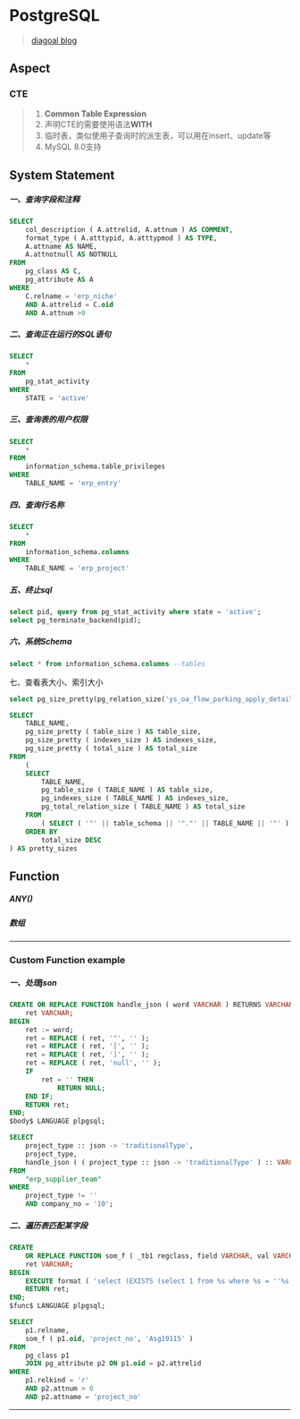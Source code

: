 # PostgreSQL

>[diagoal blog](https://github.com/digoal/blog)

## Aspect

### CTE

> 1. **Common Table Expression**
> 2. 声明CTE的需要使用语法**WITH**
> 3. 临时表，类似使用子查询时的派生表，可以用在insert、update等
> 4. MySQL 8.0支持



## System Statement

##### 一、查询字段和注释

```sql
SELECT
	col_description ( A.attrelid, A.attnum ) AS COMMENT,
	format_type ( A.atttypid, A.atttypmod ) AS TYPE,
	A.attname AS NAME,
	A.attnotnull AS NOTNULL 
FROM
	pg_class AS C,
	pg_attribute AS A 
WHERE
	C.relname = 'erp_niche' 
	AND A.attrelid = C.oid 
	AND A.attnum >0
```

##### 二、查询正在运行的SQL语句

```sql
SELECT
	* 
FROM
	pg_stat_activity 
WHERE
	STATE = 'active'
```

##### 三、查询表的用户权限

```sql
SELECT
	* 
FROM
	information_schema.table_privileges 
WHERE
	TABLE_NAME = 'erp_entry'
```

##### 四、查询行名称

```sql
SELECT
	* 
FROM
	information_schema.columns 
WHERE
	TABLE_NAME = 'erp_project'
```

##### 五、终止sql

```sql
select pid, query from pg_stat_activity where state = 'active';
select pg_terminate_backend(pid);
```

##### 六、系统Schema

```sql
select * from information_schema.columns --tables
```

七、查看表大小、索引大小

```sql
select pg_size_pretty(pg_relation_size('ys_oa_flow_parking_apply_detail'))
```

```sql
SELECT 
	TABLE_NAME,
	pg_size_pretty ( table_size ) AS table_size,
	pg_size_pretty ( indexes_size ) AS indexes_size,
	pg_size_pretty ( total_size ) AS total_size 
FROM
	(
	SELECT 
		TABLE_NAME,
		pg_table_size ( TABLE_NAME ) AS table_size,
		pg_indexes_size ( TABLE_NAME ) AS indexes_size,
		pg_total_relation_size ( TABLE_NAME ) AS total_size 
	FROM
		( SELECT ( '"' || table_schema || '"."' || TABLE_NAME || '"' ) AS TABLE_NAME FROM information_schema.tables ) AS all_tables 
	ORDER BY
		total_size DESC 
) AS pretty_sizes
```





## Function

##### ANY() 

##### 数组





------

### Custom Function example

##### 一、处理json

```sql
CREATE OR REPLACE FUNCTION handle_json ( word VARCHAR ) RETURNS VARCHAR AS $body$ DECLARE
	ret VARCHAR;
BEGIN
	ret := word;
	ret = REPLACE ( ret, '"', '' );
	ret = REPLACE ( ret, '[', '' );
	ret = REPLACE ( ret, ']', '' );
	ret = REPLACE ( ret, 'null', '' );
	IF
		ret = '' THEN
			RETURN NULL;
	END IF;
	RETURN ret;
END;
$body$ LANGUAGE plpgsql;
```

```sql
SELECT
	project_type :: json -> 'traditionalType',
	project_type,
	handle_json ( ( project_type :: json -> 'traditionalType' ) :: VARCHAR ) 
FROM
	"erp_supplier_team" 
WHERE
	project_type != '' 
	AND company_no = '10';
```

##### 二、遍历表匹配某字段

```sql
CREATE 
	OR REPLACE FUNCTION som_f ( _tb1 regclass, field VARCHAR, val VARCHAR ) RETURNS VARCHAR AS $func$ DECLARE
	ret VARCHAR;
BEGIN
	EXECUTE format ( 'select (EXISTS (select 1 from %s where %s = ''%s''))', _tb1, field, val ) INTO ret;
	RETURN ret;
END;
$func$ LANGUAGE plpgsql;
```

```sql
SELECT
	p1.relname,
	som_f ( p1.oid, 'project_no', 'Asg19115' ) 
FROM
	pg_class p1
	JOIN pg_attribute p2 ON p1.oid = p2.attrelid 
WHERE
	p1.relkind = 'r' 
	AND p2.attnum > 0 
	AND p2.attname = 'project_no'
```







------
